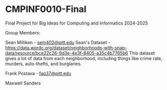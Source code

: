 # CMPINF0010-Final
Final Project for Big Ideas for Computing and Informatics 2024-2025

Group Members:

Sean Milliken - sem402@pitt.edu
Sean's Dataset - https://data.wprdc.org/dataset/neighborhoods-with-snap-data/resource/bce22c26-9d3e-4e3f-8405-a35c4b7765b6
This dataset gives a lot of data from each neighborhood, including things like crime rate, murders, auto-thefts, and burglaries.

Frank Postava - fap37@pitt.edu

Maxwell Sanders


